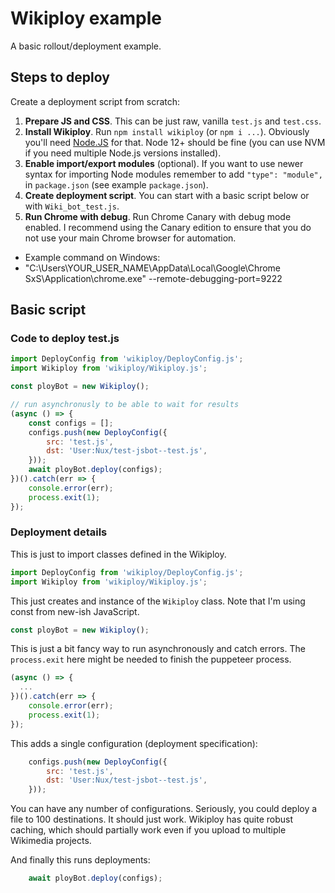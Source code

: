 # Wikiploy example

A basic rollout/deployment example.

## Steps to deploy

Create a deployment script from scratch:

1. **Prepare JS and CSS**. This can be just raw, vanilla `test.js` and `test.css`.
2. **Install Wikiploy**. Run `npm install wikiploy` (or `npm i ...`). Obviously you'll need [Node.JS](https://nodejs.org/en) for that. Node 12+ should be fine (you can use NVM if you need multiple Node.js versions installed).
3. **Enable import/export modules** (optional). If you want to use newer syntax for importing Node modules remember to add `"type": "module",` in `package.json` (see example `package.json`).
4. **Create deployment script**. You can start with a basic script below or with `Wiki_bot_test.js`.
5. **Run Chrome with debug**. Run Chrome Canary with debug mode enabled. I recommend using the Canary edition to ensure that you do not use your main Chrome browser for automation.

  - Example command on Windows:
  - "C:\Users\YOUR_USER_NAME\AppData\Local\Google\Chrome SxS\Application\chrome.exe" --remote-debugging-port=9222

## Basic script

### Code to deploy test.js
```js
import DeployConfig from 'wikiploy/DeployConfig.js';
import Wikiploy from 'wikiploy/Wikiploy.js';

const ployBot = new Wikiploy();

// run asynchronusly to be able to wait for results
(async () => {
	const configs = [];
	configs.push(new DeployConfig({
		src: 'test.js',
		dst: 'User:Nux/test-jsbot--test.js',
	}));
	await ployBot.deploy(configs);
})().catch(err => {
	console.error(err);
	process.exit(1);
});
```

### Deployment details

This is just to import classes defined in the Wikiploy.
```js
import DeployConfig from 'wikiploy/DeployConfig.js';
import Wikiploy from 'wikiploy/Wikiploy.js';
```

This just creates and instance of the `Wikiploy` class. Note that I'm using const from new-ish JavaScript.
```js
const ployBot = new Wikiploy();
```

This is just a bit fancy way to run asynchronously and catch errors. The `process.exit` here might be needed to finish the puppeteer process.
```js
(async () => {
  ...
})().catch(err => {
	console.error(err);
	process.exit(1);
});
```

This adds a single configuration (deployment specification):
```js
	configs.push(new DeployConfig({
		src: 'test.js',
		dst: 'User:Nux/test-jsbot--test.js',
	}));
```
You can have any number of configurations. Seriously, you could deploy a file to 100 destinations. It should just work. Wikiploy has quite robust caching, which should partially work even if you upload to multiple Wikimedia projects.

And finally this runs deployments:
```js
	await ployBot.deploy(configs);
```
